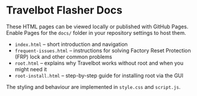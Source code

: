# Travelbot Flasher Docs

These HTML pages can be viewed locally or published with GitHub Pages. Enable Pages for the `docs/` folder in your repository settings to host them.

- `index.html` – short introduction and navigation
- `frequent-issues.html` – instructions for solving Factory Reset Protection (FRP) lock and other common problems
- `root.html` – explains why Travelbot works without root and when you might need it
- `root-install.html` – step-by-step guide for installing root via the GUI

The styling and behaviour are implemented in `style.css` and `script.js`.
